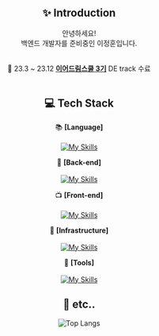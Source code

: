 <div align="center">

## :sparkles: Introduction

안녕하세요! <br>
백엔드 개발자를 준비중인 이정훈입니다. <br>
<br>

:seedling: 23.3 ~ 23.12 <ins>**이어드림스쿨 3기**</ins> DE track 수료
<br>
<br>

## :computer: Tech Stack

:books: **[Language]** <br>
<br>
[![My Skills](https://skillicons.dev/icons?i=python,java&theme=light)](https://skillicons.dev)

:floppy_disk: **[Back-end]** <br>
<br>
[![My Skills](https://skillicons.dev/icons?i=spring,postgresql&theme=light)](https://skillicons.dev)

:tv: **[Front-end]** <br>
<br>
[![My Skills](https://skillicons.dev/icons?i=html,css,vue&theme=light)](https://skillicons.dev)

:file_folder: **[Infrastructure]** <br>
<br>
[![My Skills](https://skillicons.dev/icons?i=docker,aws,githubactions&theme=light)](https://skillicons.dev)

:rocket: **[Tools]** <br>
<br>
[![My Skills](https://skillicons.dev/icons?i=github,notion&theme=light)](https://skillicons.dev)
<br>

## :hatched_chick: etc..
![Top Langs](https://github-readme-stats.vercel.app/api/top-langs/?username=je0nh&layout=compact)







